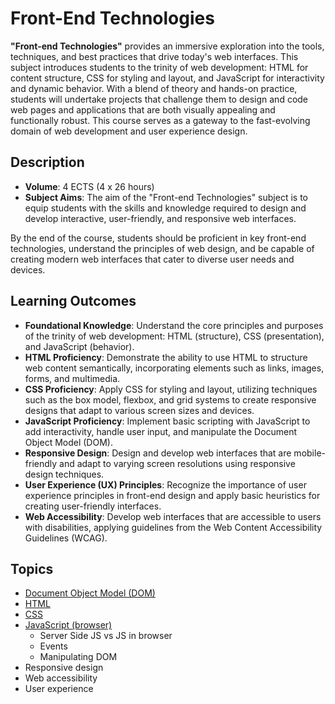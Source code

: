 # Front-End Technologies

**"Front-end Technologies"** provides an immersive exploration into the tools, techniques, and best practices that drive today's web interfaces. This subject introduces students to the trinity of web development: HTML for content structure, CSS for styling and layout, and JavaScript for interactivity and dynamic behavior. With a blend of theory and hands-on practice, students will undertake projects that challenge them to design and code web pages and applications that are both visually appealing and functionally robust. This course serves as a gateway to the fast-evolving domain of web development and user experience design.
## Description

- **Volume**: 4 ECTS (4 x 26 hours)
- **Subject Aims**: The aim of the "Front-end Technologies" subject is to equip students with the skills and knowledge required to design and develop interactive, user-friendly, and responsive web interfaces.

By the end of the course, students should be proficient in key front-end technologies, understand the principles of web design, and be capable of creating modern web interfaces that cater to diverse user needs and devices.

## Learning Outcomes
- **Foundational Knowledge**: Understand the core principles and purposes of the trinity of web development: HTML (structure), CSS (presentation), and JavaScript (behavior).
- **HTML Proficiency**: Demonstrate the ability to use HTML to structure web content semantically, incorporating elements such as links, images, forms, and multimedia.
- **CSS Proficiency**: Apply CSS for styling and layout, utilizing techniques such as the box model, flexbox, and grid systems to create responsive designs that adapt to various screen sizes and devices.
- **JavaScript Proficiency**: Implement basic scripting with JavaScript to add interactivity, handle user input, and manipulate the Document Object Model (DOM).
- **Responsive Design**: Design and develop web interfaces that are mobile-friendly and adapt to varying screen resolutions using responsive design techniques.
- **User Experience (UX) Principles**: Recognize the importance of user experience principles in front-end design and apply basic heuristics for creating user-friendly interfaces.
- **Web Accessibility**: Develop web interfaces that are accessible to users with disabilities, applying guidelines from the Web Content Accessibility Guidelines (WCAG).

## Topics

- [Document Object Model (DOM)](./Topics/DOM/README.md)
- [HTML](./Topics/HTML/README.md)
- [CSS](./Topics/CSS/README.md)
- [JavaScript (browser)](./Topics/JS-in-Browser/README.md)
  - Server Side JS vs JS in browser
  - Events
  - Manipulating DOM
- Responsive design
- Web accessibility
- User experience